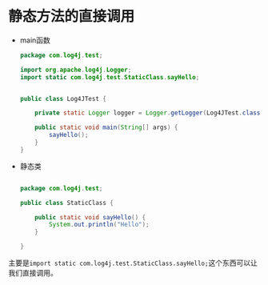 # 静态方法的直接调用

* main函数

    ```java
    package com.log4j.test;

    import org.apache.log4j.Logger;
    import static com.log4j.test.StaticClass.sayHello;


    public class Log4JTest {

        private static Logger logger = Logger.getLogger(Log4JTest.class);

        public static void main(String[] args) {
            sayHello();
        }
    }
    ```

* 静态类

    ```java

    package com.log4j.test;

    public class StaticClass {

        public static void sayHello() {
            System.out.println("Hello");
        }

    }

    ```

主要是`import static com.log4j.test.StaticClass.sayHello;`这个东西可以让我们直接调用。
